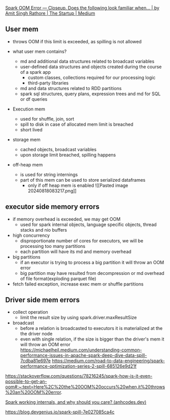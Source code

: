 
[Spark OOM Error — Closeup. Does the following look familiar when… | by Amit Singh Rathore | The Startup | Medium](https://medium.com/swlh/spark-oom-error-closeup-462c7a01709d)

## User mem
- throws OOM if this limit is exceeded, as spilling is not allowed
- what user mem contains?
	- md and additional data structures related to broadcast variables
	- user-defined data structures and objects created during the course of a spark app
		- custom classes, collections required for our processing logic
		- third-party libraries
	- md and data structures related to RDD partitions
	- spark sql structures, query plans, expression trees and md for SQL or df queries

- Execution mem
	- used for shuffle, join, sort
	- spill to disk in case of allocated mem limit is breached
	- short lived
- storage mem
	- cached objects, broadcast variables
	- upon storage limit breached, spilling happens
- off-heap mem 
	- is used for string internings
	- part of this mem can be used to store serialized dataframes
		- only if off heap mem is enabled
![[Pasted image 20240818083217.png]]
## executor side memory errors
- if memory overhead is exceeded, we may get OOM
	- used for spark internal objects, language specific objects, thread stacks and nio buffers
- high concurrency
	- disproportionate number of cores for executors, we will be processing too many partitions
	- each partition will have its md and memory overhead
- big partitions
	- if an executor is trying to process a big partition it will throw an OOM error
	- big partition may have resulted from decompression or md overhead of file format(exploding parquet file)
- fetch failed exception, increase exec mem or shuffle partitions

## Driver side mem errors
- collect operation
	- limit the result size by using spark.driver.maxResultSize
- broadcast
	- before a relation is broadcasted to executors it is materialized at the the driver node
	- even with single relation, if the size is bigger than the driver's mem it will throw an OOM error
https://michaelheil.medium.com/understanding-common-performance-issues-in-apache-spark-deep-dive-data-spill-7cdba81e697e
https://medium.com/road-to-data-engineering/spark-performance-optimization-series-2-spill-685126e9d21f

https://stackoverflow.com/questions/78216245/spark-how-is-it-even-possible-to-get-an-oom#:~:text=Here%2C%20the%20OOM%20occurs%20when,it%20throws%20an%20OOM%20error.

[Spark working internals, and why should you care? (anhcodes.dev)](https://anhcodes.dev/blog/tune-spark/)


https://blog.devgenius.io/spark-spill-7e027085ca4c